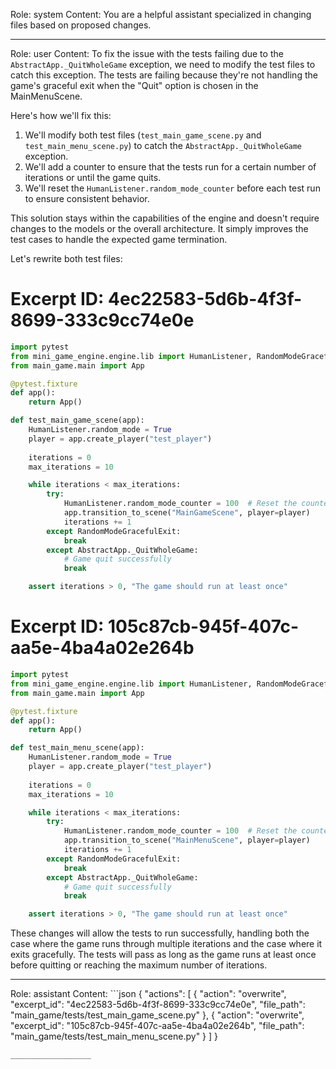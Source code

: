 Role: system
Content: You are a helpful assistant specialized in changing files based on proposed changes.
__________________
Role: user
Content: To fix the issue with the tests failing due to the `AbstractApp._QuitWholeGame` exception, we need to modify the test files to catch this exception. The tests are failing because they're not handling the game's graceful exit when the "Quit" option is chosen in the MainMenuScene.

Here's how we'll fix this:

1. We'll modify both test files (`test_main_game_scene.py` and `test_main_menu_scene.py`) to catch the `AbstractApp._QuitWholeGame` exception.
2. We'll add a counter to ensure that the tests run for a certain number of iterations or until the game quits.
3. We'll reset the `HumanListener.random_mode_counter` before each test run to ensure consistent behavior.

This solution stays within the capabilities of the engine and doesn't require changes to the models or the overall architecture. It simply improves the test cases to handle the expected game termination.

Let's rewrite both test files:

# Excerpt ID: 4ec22583-5d6b-4f3f-8699-333c9cc74e0e
```python main_game/tests/test_main_game_scene.py
import pytest
from mini_game_engine.engine.lib import HumanListener, RandomModeGracefulExit, AbstractApp
from main_game.main import App

@pytest.fixture
def app():
    return App()

def test_main_game_scene(app):
    HumanListener.random_mode = True
    player = app.create_player("test_player")
    
    iterations = 0
    max_iterations = 10

    while iterations < max_iterations:
        try:
            HumanListener.random_mode_counter = 100  # Reset the counter before each run
            app.transition_to_scene("MainGameScene", player=player)
            iterations += 1
        except RandomModeGracefulExit:
            break
        except AbstractApp._QuitWholeGame:
            # Game quit successfully
            break

    assert iterations > 0, "The game should run at least once"
```

# Excerpt ID: 105c87cb-945f-407c-aa5e-4ba4a02e264b
```python main_game/tests/test_main_menu_scene.py
import pytest
from mini_game_engine.engine.lib import HumanListener, RandomModeGracefulExit, AbstractApp
from main_game.main import App

@pytest.fixture
def app():
    return App()

def test_main_menu_scene(app):
    HumanListener.random_mode = True
    player = app.create_player("test_player")
    
    iterations = 0
    max_iterations = 10

    while iterations < max_iterations:
        try:
            HumanListener.random_mode_counter = 100  # Reset the counter before each run
            app.transition_to_scene("MainMenuScene", player=player)
            iterations += 1
        except RandomModeGracefulExit:
            break
        except AbstractApp._QuitWholeGame:
            # Game quit successfully
            break

    assert iterations > 0, "The game should run at least once"
```

These changes will allow the tests to run successfully, handling both the case where the game runs through multiple iterations and the case where it exits gracefully. The tests will pass as long as the game runs at least once before quitting or reaching the maximum number of iterations.
__________________
Role: assistant
Content: ```json
{
  "actions": [
    {
      "action": "overwrite",
      "excerpt_id": "4ec22583-5d6b-4f3f-8699-333c9cc74e0e",
      "file_path": "main_game/tests/test_main_game_scene.py"
    },
    {
      "action": "overwrite",
      "excerpt_id": "105c87cb-945f-407c-aa5e-4ba4a02e264b",
      "file_path": "main_game/tests/test_main_menu_scene.py"
    }
  ]
}
```
__________________
